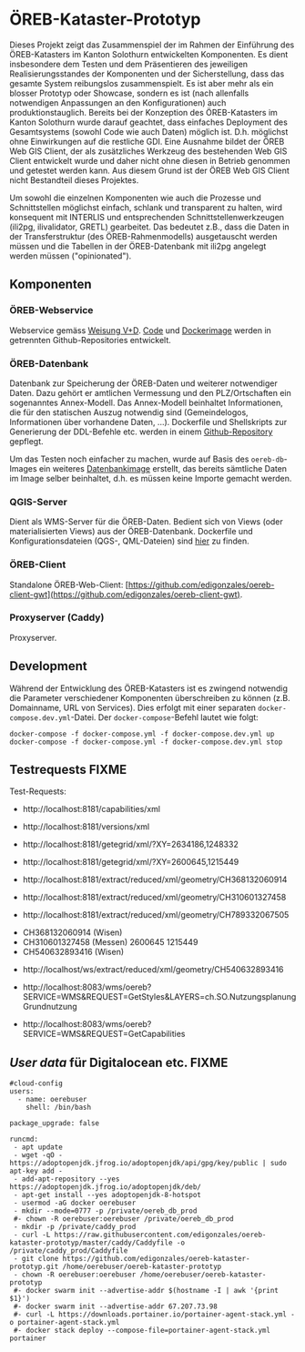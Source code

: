 # ÖREB-Kataster-Prototyp
Dieses Projekt zeigt das Zusammenspiel der im Rahmen der Einführung des ÖREB-Katasters im Kanton Solothurn entwickelten Komponenten. Es dient insbesondere dem Testen und dem Präsentieren des jeweiligen Realisierungsstandes der Komponenten und der Sicherstellung, dass das gesamte System reibungslos zusammenspielt. Es ist aber mehr als ein blosser Prototyp oder Showcase, sondern es ist (nach allenfalls notwendigen Anpassungen an den Konfigurationen) auch produktionstauglich. Bereits bei der Konzeption des ÖREB-Katasters im Kanton Solothurn wurde darauf geachtet, dass einfaches Deployment des Gesamtsystems (sowohl Code wie auch Daten) möglich ist. D.h. möglichst ohne Einwirkungen auf die restliche GDI. Eine Ausnahme bildet der ÖREB Web GIS Client, der als zusätzliches Werkzeug des bestehenden Web GIS Client entwickelt wurde und daher nicht ohne diesen in Betrieb genommen und getestet werden kann. Aus diesem Grund ist der ÖREB Web GIS Client nicht Bestandteil dieses Projektes. 

Um sowohl die einzelnen Komponenten wie auch die Prozesse und Schnittstellen möglichst einfach, schlank und transparent zu halten, wird konsequent mit INTERLIS und entsprechenden Schnittstellenwerkzeugen (ili2pg, ilivalidator, GRETL) gearbeitet. Das bedeutet z.B., dass die Daten in der Transferstruktur (des ÖREB-Rahmenmodells) ausgetauscht werden müssen und die Tabellen in der ÖREB-Datenbank mit ili2pg angelegt werden müssen ("opinionated").

## Komponenten
### ÖREB-Webservice
Webservice gemäss [Weisung V+D](https://www.cadastre.ch/content/cadastre-internet/de/manual-oereb/publication/instruction.download/cadastre-internet/de/documents/oereb-weisungen/OEREB-XML-Aufruf_de.pdf). [Code](https://github.com/claeis/oereb-web-service) und [Dockerimage](https://github.com/sogis/oereb-web-service-docker) werden in getrennten Github-Repositories entwickelt. 

### ÖREB-Datenbank
Datenbank zur Speicherung der ÖREB-Daten und weiterer notwendiger Daten. Dazu gehört er amtlichen Vermessung und den PLZ/Ortschaften ein sogenanntes Annex-Modell. Das Annex-Modell beinhaltet Informationen, die für den statischen Auszug notwendig sind (Gemeindelogos, Informationen über vorhandene Daten, ...). Dockerfile und Shellskripts zur Generierung der DDL-Befehle etc. werden in einem [Github-Repository](https://github.com/sogis/oereb-db) gepflegt.

Um das Testen noch einfacher zu machen, wurde auf Basis des `oereb-db`-Images ein weiteres [Datenbankimage](https://cloud.docker.com/u/sogis/repository/docker/sogis/oereb-db-data) erstellt, das bereits sämtliche Daten im Image selber beinhaltet, d.h. es müssen keine Importe gemacht werden.

### QGIS-Server
Dient als WMS-Server für die ÖREB-Daten. Bedient sich von Views (oder materialisierten Views) aus der ÖREB-Datenbank. Dockerfile und Konfigurationsdateien (QGS-, QML-Dateien) sind [hier](https://github.com/sogis/oereb-wms) zu finden.

### ÖREB-Client
Standalone ÖREB-Web-Client: [https://github.com/edigonzales/oereb-client-gwt](https://github.com/edigonzales/oereb-client-gwt). 

### Proxyserver (Caddy)
Proxyserver.

## Development
Während der Entwicklung des ÖREB-Katasters ist es zwingend notwendig die Parameter verschiedener Komponenten überschreiben zu können (z.B. Domainname, URL von Services). Dies erfolgt mit einer separaten `docker-compose.dev.yml`-Datei. Der `docker-compose`-Befehl lautet wie folgt:

```
docker-compose -f docker-compose.yml -f docker-compose.dev.yml up
docker-compose -f docker-compose.yml -f docker-compose.dev.yml stop
```

## Testrequests FIXME

Test-Requests:
- http://localhost:8181/capabilities/xml
- http://localhost:8181/versions/xml

- http://localhost:8181/getegrid/xml/?XY=2634186,1248332 
- http://localhost:8181/getegrid/xml/?XY=2600645,1215449 
- http://localhost:8181/extract/reduced/xml/geometry/CH368132060914
- http://localhost:8181/extract/reduced/xml/geometry/CH310601327458
- http://localhost:8181/extract/reduced/xml/geometry/CH789332067505

* CH368132060914 (Wisen)  
* CH310601327458 (Messen) 2600645 1215449
* CH540632893416 (Wisen)

- http://localhost/ws/extract/reduced/xml/geometry/CH540632893416

- http://localhost:8083/wms/oereb?SERVICE=WMS&REQUEST=GetStyles&LAYERS=ch.SO.NutzungsplanungGrundnutzung
- http://localhost:8083/wms/oereb?SERVICE=WMS&REQUEST=GetCapabilities


## _User data_ für Digitalocean etc. FIXME
```
#cloud-config
users:
  - name: oerebuser
    shell: /bin/bash

package_upgrade: false

runcmd:
 - apt update
 - wget -qO - https://adoptopenjdk.jfrog.io/adoptopenjdk/api/gpg/key/public | sudo apt-key add -
 - add-apt-repository --yes https://adoptopenjdk.jfrog.io/adoptopenjdk/deb/
 - apt-get install --yes adoptopenjdk-8-hotspot
 - usermod -aG docker oerebuser 
 - mkdir --mode=0777 -p /private/oereb_db_prod
 #- chown -R oerebuser:oerebuser /private/oereb_db_prod
 - mkdir -p /private/caddy_prod
 - curl -L https://raw.githubusercontent.com/edigonzales/oereb-kataster-prototyp/master/caddy/Caddyfile -o /private/caddy_prod/Caddyfile
 - git clone https://github.com/edigonzales/oereb-kataster-prototyp.git /home/oerebuser/oereb-kataster-prototyp
 - chown -R oerebuser:oerebuser /home/oerebuser/oereb-kataster-prototyp
 #- docker swarm init --advertise-addr $(hostname -I | awk '{print $1}')
 #- docker swarm init --advertise-addr 67.207.73.98
 #- curl -L https://downloads.portainer.io/portainer-agent-stack.yml -o portainer-agent-stack.yml
 #- docker stack deploy --compose-file=portainer-agent-stack.yml portainer 
```
